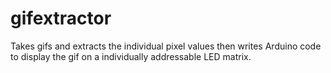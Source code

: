 # gifextractor
Takes gifs and extracts the individual pixel values then writes Arduino code to display the gif on a individually addressable LED matrix.

